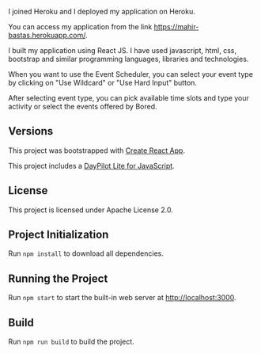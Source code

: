 I joined Heroku and I deployed my application on Heroku.

You can access my application from the link https://mahir-bastas.herokuapp.com/.

I built my application using React JS. I have used javascript, html, css, bootstrap and similar programming languages, libraries and technologies.

  When you want to use the Event Scheduler, you can select your event type by clicking on "Use Wildcard" or "Use Hard Input" button.
  
  After selecting event type, you can pick available time slots and type your activity or select the events offered by Bored.

## Versions

This project was bootstrapped with [Create React App](https://github.com/facebook/create-react-app).

This project includes a [DayPilot Lite for JavaScript](https://javascript.daypilot.org/open-source/).

## License

This project is licensed under Apache License 2.0.

## Project Initialization

Run `npm install` to download all dependencies.

## Running the Project

Run `npm start` to start the built-in web server at [http://localhost:3000](http://localhost:3000).

## Build

Run `npm run build` to build the project.
